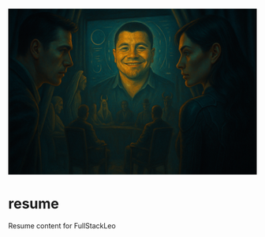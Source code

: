 ![Resume Cover Image](https://raw.githubusercontent.com/fullstackleo777/covers/refs/heads/main/covers/resume/cover_resume.png)

# resume
Resume content for FullStackLeo
